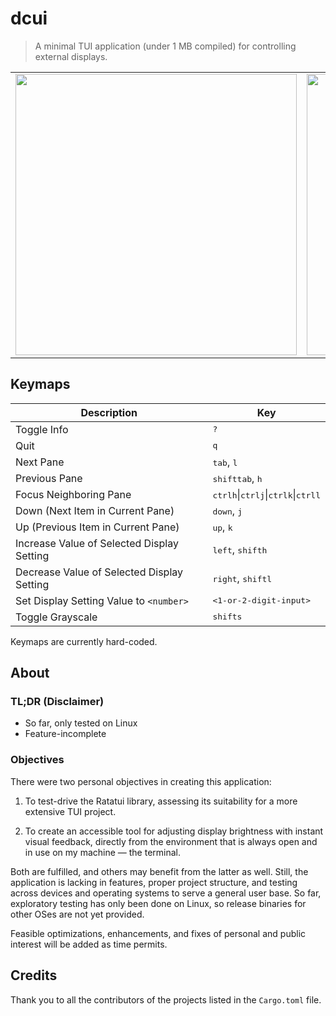 # dcui

> A minimal TUI application (under 1 MB compiled) for controlling external displays.

<table>
<tbody>
  <tr>
    <td>
    <img width="450" src="https://github.com/user-attachments/assets/e3a95ec9-2e32-4f94-83b7-750524e44fc5" />
    </td>
    <td>
    <img width="450" src="https://github.com/user-attachments/assets/6d4cbfeb-2aa0-43d0-ab4d-bab85c5377d9" />
    </td>
  </tr>
</tbody>
</table>

## Keymaps

| Description                                | Key                                                                                                                |
| ------------------------------------------ | ------------------------------------------------------------------------------------------------------------------ |
| Toggle Info                                | <kbd>?</kbd>                                                                                                       |
| Quit                                       | <kbd>q </kbd>                                                                                                      |
| Next Pane                                  | <kbd>tab</kbd>, <kbd>l</kbd>                                                                                       |
| Previous Pane                              | <kbd>shift</kbd><kbd>tab</kbd>, <kbd>h</kbd>                                                                       |
| Focus Neighboring Pane                     | <kbd>ctrl</kbd><kbd>h</kbd>\|<kbd>ctrl</kbd><kbd>j</kbd>\|<kbd>ctrl</kbd><kbd>k</kbd>\|<kbd>ctrl</kbd><kbd>l</kbd> |
| Down (Next Item in Current Pane)           | <kbd>down</kbd>, <kbd>j</kbd>                                                                                      |
| Up (Previous Item in Current Pane)         | <kbd>up</kbd>, <kbd>k</kbd>                                                                                        |
| Increase Value of Selected Display Setting | <kbd>left</kbd>, <kbd>shift</kbd><kbd>h</kbd>                                                                      |
| Decrease Value of Selected Display Setting | <kbd>right</kbd>, <kbd>shift</kbd><kbd>l</kbd>                                                                     |
| Set Display Setting Value to `<number>`    | <kbd><1-or-2-digit-input></kbd>                                                                                    |
| Toggle Grayscale                           | <kbd>shift</kbd><kbd>s</kbd>                                                                                       |

Keymaps are currently hard-coded.

## About

### TL;DR (Disclaimer)

- So far, only tested on Linux
- Feature-incomplete

### Objectives

There were two personal objectives in creating this application:

1. To test-drive the Ratatui library, assessing its suitability for a more extensive TUI project.

2. To create an accessible tool for adjusting display brightness with instant visual feedback, directly from the environment that is always open and in use on my machine — the terminal.

Both are fulfilled, and others may benefit from the latter as well. Still, the application is lacking in features, proper project structure, and testing across devices and operating systems to serve a general user base. So far, exploratory testing has only been done on Linux, so release binaries for other OSes are not yet provided.

Feasible optimizations, enhancements, and fixes of personal and public interest will be added as time permits.

## Credits

Thank you to all the contributors of the projects listed in the `Cargo.toml` file.
